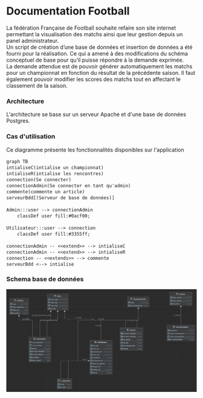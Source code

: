# Documentation Football

La fédération Française de Football souhaite refaire son site internet permettant la visualisation des matchs ainsi que leur gestion depuis un panel administrateur.  
Un script de création d’une base de données et insertion de données a été fourni pour la réalisation. Ce qui a amené à des modifications du schéma conceptuel de base pour qu’il puisse répondre à la demande exprimée.  
La demande attendue est de pouvoir générer automatiquement les matchs pour un championnat en fonction du résultat de la précédente saison. Il faut également pouvoir modifier les scores des matchs tout en affectant le classement de la saison.

### Architecture
L'architecture se base sur un serveur Apache et d'une base de données Postgres.

### Cas d'utilisation

Ce diagramme présente les fonctionnalités disponibles sur l'application

```mermaid
graph TB
intialiseC(intialise un championnat)
intialiseR(intialise les rencontres)
connection(Se connecter)
connectionAdmin(Se connecter en tant qu'admin)
commente(commente un article)
serveurBdd[(Serveur de base de données)]

Admin:::user --> connectionAdmin
    classDef user fill:#0acf00;

Utilisateur:::user --> connection 
    classDef user fill:#3355ff;
    
connectionAdmin -- <<extend>> --> intialiseC
connectionAdmin -- <<extend>> --> intialiseR
connection -- <<extends>> --> commente
serveurBdd <--> intialise
```

### Schema base de données
![Diagramme](./assets/diagramme.png)